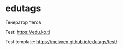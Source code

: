 # edutags
Генератор тегов

Test: https://edu.ko.tl

Test template: https://mclvren.github.io/edutags/test/
